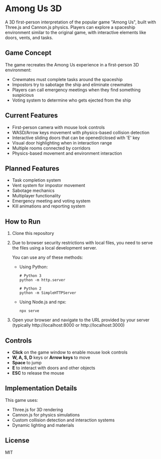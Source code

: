 # Among Us 3D

A 3D first-person interpretation of the popular game "Among Us", built with Three.js and Cannon.js physics. Players can explore a spaceship environment similar to the original game, with interactive elements like doors, vents, and tasks.

## Game Concept

The game recreates the Among Us experience in a first-person 3D environment:
- Crewmates must complete tasks around the spaceship
- Impostors try to sabotage the ship and eliminate crewmates
- Players can call emergency meetings when they find something suspicious
- Voting system to determine who gets ejected from the ship

## Current Features

- First-person camera with mouse look controls
- WASD/Arrow keys movement with physics-based collision detection
- Interactive sliding doors that can be opened/closed with 'E' key
- Visual door highlighting when in interaction range
- Multiple rooms connected by corridors
- Physics-based movement and environment interaction

## Planned Features

- Task completion system
- Vent system for impostor movement
- Sabotage mechanics
- Multiplayer functionality
- Emergency meeting and voting system
- Kill animations and reporting system

## How to Run

1. Clone this repository
2. Due to browser security restrictions with local files, you need to serve the files using a local development server.

   You can use any of these methods:

   - Using Python:
     ```
     # Python 3
     python -m http.server
     
     # Python 2
     python -m SimpleHTTPServer
     ```

   - Using Node.js and npx:
     ```
     npx serve
     ```

3. Open your browser and navigate to the URL provided by your server (typically http://localhost:8000 or http://localhost:3000)

## Controls

- **Click** on the game window to enable mouse look controls
- **W, A, S, D** keys or **Arrow keys** to move
- **Space** to jump
- **E** to interact with doors and other objects
- **ESC** to release the mouse

## Implementation Details

This game uses:
- Three.js for 3D rendering
- Cannon.js for physics simulations
- Custom collision detection and interaction systems
- Dynamic lighting and materials

## License

MIT 